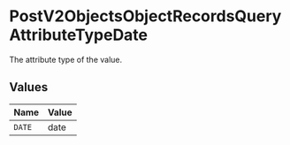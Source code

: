 # PostV2ObjectsObjectRecordsQueryAttributeTypeDate

The attribute type of the value.


## Values

| Name   | Value  |
| ------ | ------ |
| `DATE` | date   |